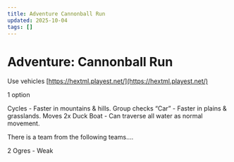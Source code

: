 ```yaml
---
title: Adventure Cannonball Run
updated: 2025-10-04
tags: []
---
```


# Adventure: Cannonball Run

Use vehicles
[https://hextml.playest.net/](https://hextml.playest.net/)

1 option

Cycles - Faster in mountains & hills. Group checks
“Car” - Faster in plains & grasslands. Moves 2x
Duck Boat - Can traverse all water as normal movement.

There is a team from the following teams….

2 Ogres - Weak

